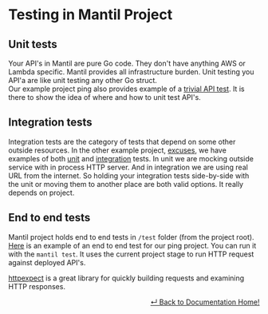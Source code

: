 # Testing in Mantil Project

## Unit tests

Your API's in Mantil are pure Go code. They don't have anything AWS or Lambda
specific. Mantil provides all infrastructure burden. Unit testing you API'a are
like unit testing any other Go struct.  
Our example project ping also provides example of a [trivial API
test](https://github.com/mantil-io/template-ping/blob/master/api/ping/ping_test.go).
It is there to show the idea of where and how to unit test API's.

## Integration tests

Integration tests are the category of tests that depend on some other
outside resources. In the other example project,
[excuses](https://github.com/mantil-io/template-excuses), we have examples of
both
[unit](https://github.com/mantil-io/template-excuses/blob/0a8c06a6d0d40fd4659c1538c772b7eaa8c7d5f5/api/excuses/excuses_test.go#L15)
and
[integration](https://github.com/mantil-io/template-excuses/blob/0a8c06a6d0d40fd4659c1538c772b7eaa8c7d5f5/api/excuses/excuses_test.go#L28)
tests. In unit we are mocking outside service with in process HTTP server. And in
integration we are using real URL from the internet. So holding your integration tests side-by-side with the unit or moving them to another place are both valid options. It really depends on project.


## End to end tests

Mantil project holds end to end tests in `/test` folder (from the project root).
[Here](https://github.com/mantil-io/template-ping/blob/master/test/ping_test.go)
is an example of an end to end test for our ping project. You can run it with the `mantil test`. It uses the current project stage to run HTTP request against
deployed API's. 

[httpexpect](https://github.com/gavv/httpexpect) is a great library for quickly
building requests and examining HTTP responses.



<p align="right"> <a href="https://github.com/mantil-io/mantil/tree/master/docs#documentation">↵ Back to Documentation Home!</a></p>

